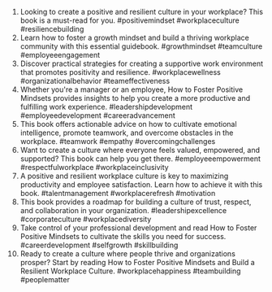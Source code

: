 1. Looking to create a positive and resilient culture in your workplace? This book is a must-read for you. #positivemindset #workplaceculture #resiliencebuilding
2. Learn how to foster a growth mindset and build a thriving workplace community with this essential guidebook. #growthmindset #teamculture #employeeengagement
3. Discover practical strategies for creating a supportive work environment that promotes positivity and resilience. #workplacewellness #organizationalbehavior #teameffectiveness
4. Whether you're a manager or an employee, How to Foster Positive Mindsets provides insights to help you create a more productive and fulfilling work experience. #leadershipdevelopment #employeedevelopment #careeradvancement
5. This book offers actionable advice on how to cultivate emotional intelligence, promote teamwork, and overcome obstacles in the workplace. #teamwork #empathy #overcomingchallenges
6. Want to create a culture where everyone feels valued, empowered, and supported? This book can help you get there. #employeeempowerment #respectfulworkplace #workplaceinclusivity
7. A positive and resilient workplace culture is key to maximizing productivity and employee satisfaction. Learn how to achieve it with this book. #talentmanagement #workplacerefresh #motivation
8. This book provides a roadmap for building a culture of trust, respect, and collaboration in your organization. #leadershipexcellence #corporateculture #workplacediversity
9. Take control of your professional development and read How to Foster Positive Mindsets to cultivate the skills you need for success. #careerdevelopment #selfgrowth #skillbuilding
10. Ready to create a culture where people thrive and organizations prosper? Start by reading How to Foster Positive Mindsets and Build a Resilient Workplace Culture. #workplacehappiness #teambuilding #peoplematter